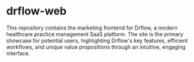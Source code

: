 # drflow-web
This repository contains the marketing frontend for Drflow, a modern healthcare practice management SaaS platform. The site is the primary showcase for potential users, highlighting Drflow's key features, efficient workflows, and unique value propositions through an intuitive, engaging interface.
